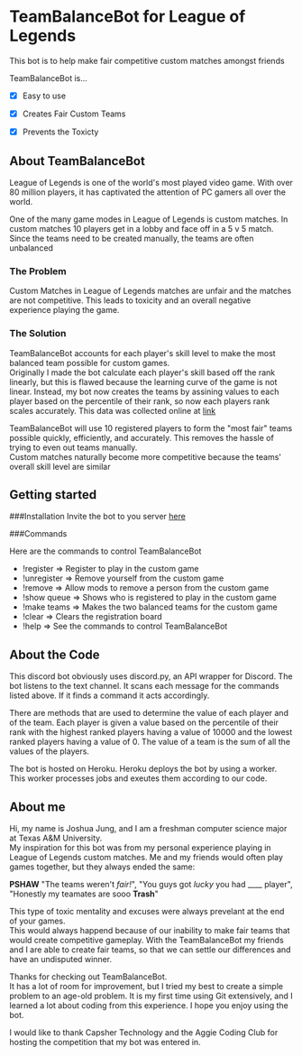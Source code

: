 # TeamBalanceBot for League of Legends 
This bot is to help make fair competitive custom matches amongst friends

TeamBalanceBot is...
- [x] Easy to use
- [x] Creates Fair Custom Teams
- [x] Prevents the Toxicty


## About TeamBalanceBot
League of Legends is one of the world's most played video game. 
With over 80 million players, it has captivated the attention of PC gamers all over the world.  

One of the many game modes in League of Legends is custom matches. 
In custom matches 10 players get in a lobby and face off in a 5 v 5 match.  Since the teams need to be created manually, the teams are often unbalanced

### The Problem
Custom Matches in League of Legends matches are unfair and the matches are not competitive. 
This leads to toxicity and an overall negative experience playing the game.

### The Solution
TeamBalanceBot accounts for each player's skill level to make the most balanced team possible for custom games.  
Originally I made the bot calculate each player's skill based off the rank linearly, but this is flawed because the learning curve of the game is not linear.
Instead, my bot now creates the teams by assining values to each player based on the percentile of their rank, so now each players rank scales accurately.
This data was collected online at [link](https://www.leagueofgraphs.com/rankings/rank-distribution)

TeamBalanceBot will use 10 registered players to form the "most fair" teams possible quickly, efficiently, and accurately.
This removes the hassle of trying to even out teams manually.  
Custom matches naturally become more competitive because the teams' overall skill level are similar

## Getting started

###Installation
Invite the bot to you server [here](https://discordapp.com/api/oauth2/authorize?client_id=642757039482994688&permissions=0&scope=bot)

###Commands 

Here are the commands to control TeamBalanceBot
- !register => Register to play in the custom game
- !unregister => Remove yourself from the custom game
- !remove => Allow mods to remove a person from the custom game
- !show queue => Shows who is registered to play in the custom game
- !make teams => Makes the two balanced teams for the custom game
- !clear => Clears the registration board
- !help => See the commands to control TeamBalanceBot

## About the Code

This discord bot obviously uses discord.py, an API wrapper for Discord.
The bot listens to the text channel. It scans each message for the commands listed above. 
If it finds a command it acts accordingly.

There are methods that are used to determine the value of each player and of the team. 
Each player is given a value based on the percentile of their rank with the highest ranked players having a value of 10000 and the lowest ranked players having a value of 0.
The value of a team is the sum of all the values of the players. 

The bot is hosted on Heroku. Heroku deploys the bot by using a worker.  This worker processes jobs and exeutes them according to our code. 

## About me 
Hi, my name is Joshua Jung, and I am a freshman computer science major at Texas A&M University.  
My inspiration for this bot was from my personal experience playing in League of Legends custom matches.
Me and my friends would often play games together, but they always ended the same:

**PSHAW** "The teams weren't _fair!_", "You guys got _lucky_ you had ____ player", "Honestly my teamates are sooo **Trash**"

This type of toxic mentality and excuses were always prevelant at the end of your games.  
This would always happend because of our inability to make fair teams that would create competitive gameplay. 
With the TeamBalanceBot my friends and I are able to create fair teams, so that we can settle our differences and have an undisputed winner. 

Thanks for checking out TeamBalanceBot.  
It has a lot of room for improvement, but I tried my best to create a simple problem to an age-old problem.
It is my first time using Git extensively, and I learned a lot about coding from this experience.
I hope you enjoy using the bot.

I would like to thank Capsher Technology and the Aggie Coding Club for hosting the competition that my bot was entered in. 

